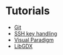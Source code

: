 # Tutorials
- [Git](https://www.atlassian.com/git)
- [SSH key handling](https://docs.github.com/en/authentication/connecting-to-github-with-ssh/generating-a-new-ssh-key-and-adding-it-to-the-ssh-agent)
- [Visual Paradigm](https://cdn-images.visual-paradigm.com/quickstart/quickstart.pdf)
- [LibGDX](https://libgdx.com/wiki/start/setup)
